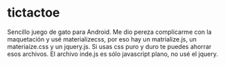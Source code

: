 # tictactoe
Sencillo juego de gato para Android.
Me dio pereza complicarme con la maquetación  y usé materializecss, por eso hay un matrialize.js, un materiaize.css y un jquery.js.
Si usas css puro y duro te puedes ahorrar esos archivos.
El archivo inde.js es sólo javascript plano, no usé el jquery.
